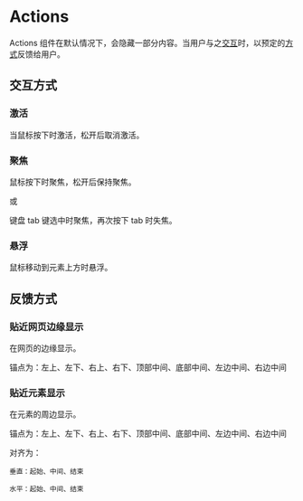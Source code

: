 # Actions

Actions 组件在默认情况下，会隐藏一部分内容。当用户与之[交互](##交互方式)时，以预定的[方式](##反馈方式)反馈给用户。

## 交互方式

### 激活

当鼠标按下时激活，松开后取消激活。

### 聚焦

鼠标按下时聚焦，松开后保持聚焦。

或

键盘 tab 键选中时聚焦，再次按下 tab 时失焦。

### 悬浮

鼠标移动到元素上方时悬浮。

## 反馈方式

### 贴近网页边缘显示

在网页的边缘显示。

锚点为：左上、左下、右上、右下、顶部中间、底部中间、左边中间、右边中间

### 贴近元素显示

在元素的周边显示。

锚点为：左上、左下、右上、右下、顶部中间、底部中间、左边中间、右边中间

对齐为：

    垂直：起始、中间、结束

    水平：起始、中间、结束
